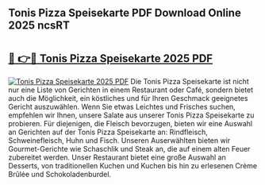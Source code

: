 ## Tonis Pizza Speisekarte PDF Download Online 2025 ncsRT

# <h2><a href="http://gcc2icw.nevu.top/?p=Tonis+Pizza+Speisekarte">🔗 👉🔴 Tonis Pizza Speisekarte 2025 PDF</a></h2>

[![Tonis Pizza Speisekarte 2025 PDF](https://i.imgur.com/dBaPXMq.png)](http://gcc2icw.nevu.top/?p=Tonis+Pizza+Speisekarte)
Die Tonis Pizza Speisekarte ist nicht nur eine Liste von Gerichten in einem Restaurant oder Café, sondern bietet auch die Möglichkeit, ein köstliches und für Ihren Geschmack geeignetes Gericht auszuwählen. Wenn Sie etwas Leichtes und Frisches suchen, empfehlen wir Ihnen, unsere Salate aus unserer Tonis Pizza Speisekarte zu probieren. Für diejenigen, die Fleisch bevorzugen, bieten wir eine Auswahl an Gerichten auf der Tonis Pizza Speisekarte an: Rindfleisch, Schweinefleisch, Huhn und Fisch. Unseren Auserwählten bieten wir Gourmet-Gerichte wie Schaschlik und Steak an, die auf einem alten Feuer zubereitet werden. Unser Restaurant bietet eine große Auswahl an Desserts, von traditionellen Kuchen und Kuchen bis hin zu erlesenen Crème Brûlée und Schokoladenburdel.
